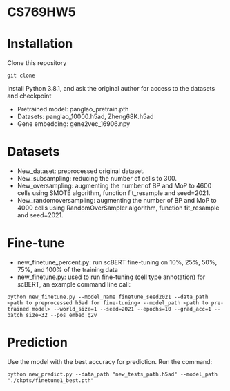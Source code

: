 # CS769HW5

# Installation
Clone this repository
```
git clone
```
Install Python 3.8.1, and ask the original author for access to the datasets and checkpoint
- Pretrained model: panglao_pretrain.pth
- Datasets: panglao_10000.h5ad, Zheng68K.h5ad
- Gene embedding: gene2vec_16906.npy
# Datasets
- New_dataset: preprocessed original dataset.
- New_subsampling: reducing the number of cells to 300.
- New_oversampling: augmenting the number of BP and MoP to 4600 cells using SMOTE algorithm, function fit_resample and seed=2021.
- New_randomoversampling: augmenting the number of BP and MoP to 4000 cells using RandomOverSampler algorithm, function fit_resample and seed=2021.
# Fine-tune
- new_finetune_percent.py: run scBERT fine-tuning on 10%, 25%, 50%, 75%, and 100% of the training data
- new_finetune.py: used to run fine-tuning (cell type annotation) for scBERT, an example command line call:
  
```
python new_finetune.py --model_name finetune_seed2021 --data_path <path to preprocessed h5ad for fine-tuning> --model_path <path to pre-trained model> --world_size=1 --seed=2021 --epochs=10 --grad_acc=1 --batch_size=32 --pos_embed_g2v
```
# Prediction
Use the model with the best accuracy for prediction. Run the command:
```
python new_predict.py --data_path "new_tests_path.h5ad" --model_path "./ckpts/finetune1_best.pth"
```
